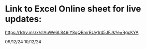 # Link to Excel Online sheet for live updates:

https://1drv.ms/x/s!AuWe6L849iY8gQBmrBUy1r45JFJk?e=RgcKYA

09/12/24 
10/12/24
